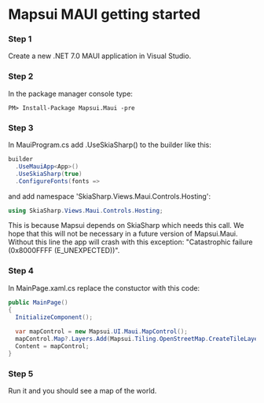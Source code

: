 
# Mapsui MAUI getting started

### Step 1
Create a new .NET 7.0 MAUI application in Visual Studio.

### Step 2
In the package manager console type:
```console
PM> Install-Package Mapsui.Maui -pre
```

### Step 3
In MauiProgram.cs add .UseSkiaSharp() to the builder like this:
```csharp
builder
  .UseMauiApp<App>()
  .UseSkiaSharp(true)
  .ConfigureFonts(fonts =>  
```

and add namespace 'SkiaSharp.Views.Maui.Controls.Hosting':

```csharp
using SkiaSharp.Views.Maui.Controls.Hosting;
```

This is because Mapsui depends on SkiaSharp which needs this call. We hope that this will not be necessary in a future version of Mapsui.Maui. Without this line the app will crash with this exception: "Catastrophic failure (0x8000FFFF (E_UNEXPECTED))".

### Step 4
In MainPage.xaml.cs replace the constuctor with this code:

```csharp
public MainPage()
{
  InitializeComponent();
  
  var mapControl = new Mapsui.UI.Maui.MapControl();
  mapControl.Map?.Layers.Add(Mapsui.Tiling.OpenStreetMap.CreateTileLayer());
  Content = mapControl;
}
```

### Step 5
Run it and you should see a map of the world.
